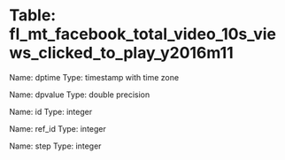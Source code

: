 Table: fl_mt_facebook_total_video_10s_views_clicked_to_play_y2016m11
====================================================================

Name: dptime
Type: timestamp with time zone

Name: dpvalue
Type: double precision

Name: id
Type: integer

Name: ref_id
Type: integer

Name: step
Type: integer

